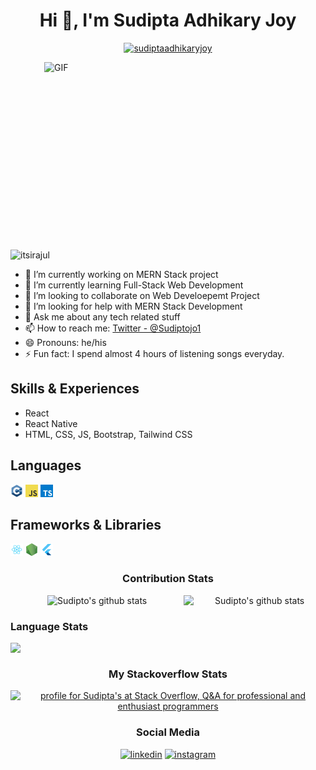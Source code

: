 <h1 align="center">Hi 👋, I'm Sudipta Adhikary Joy</h1>
<p align="center"> <a href="https://github.com/ryo-ma/github-profile-trophy"><img src="https://github-profile-trophy.vercel.app/?username=sudiptaadhikaryjoy" alt="sudiptaadhikaryjoy" /></a> </p>

<img align="right" alt="GIF" src="https://github.com/itsirajul/itsirajul/blob/main/code.gif?raw=true" width="450" height="300" />
<p align="left"> 
  <img src="https://komarev.com/ghpvc/?username=itsirajul&label=Views&color=blue&style=plastic" alt="itsirajul" /> </p>

- 🔭 I’m currently working on MERN Stack project
- 🌱 I’m currently learning Full-Stack Web Development
- 👯 I’m looking to collaborate on Web Develoepemt Project
- 🤔 I’m looking for help with MERN Stack Development
- 💬 Ask me about any tech related stuff
- 📫 How to reach me:  [Twitter - @Sudiptojo1](https://twitter.com/Sudiptojo1)
- 😄 Pronouns: he/his
- ⚡ Fun fact: I spend almost 4 hours of listening songs everyday.

## Skills & Experiences
* React
* React Native
* HTML, CSS, JS, Bootstrap, Tailwind CSS

## Languages
<code><img height="20" src="https://raw.githubusercontent.com/github/explore/80688e429a7d4ef2fca1e82350fe8e3517d3494d/topics/cpp/cpp.png"></code>
<code><img height="20" src="https://raw.githubusercontent.com/github/explore/80688e429a7d4ef2fca1e82350fe8e3517d3494d/topics/javascript/javascript.png"></code>
<code><img height="20" src="https://raw.githubusercontent.com/github/explore/80688e429a7d4ef2fca1e82350fe8e3517d3494d/topics/typescript/typescript.png"></code>

## Frameworks & Libraries
<code><img height="20" src="https://raw.githubusercontent.com/github/explore/80688e429a7d4ef2fca1e82350fe8e3517d3494d/topics/react/react.png"></code>
<code><img height="20" src="https://raw.githubusercontent.com/github/explore/80688e429a7d4ef2fca1e82350fe8e3517d3494d/topics/nodejs/nodejs.png"></code> 
<code><img height="20" src="https://raw.githubusercontent.com/github/explore/80688e429a7d4ef2fca1e82350fe8e3517d3494d/topics/flutter/flutter.png"></code>
<br>

<div align="center">


###  Contribution Stats
<div align="center">

<img algin="left" src="https://github-readme-streak-stats.herokuapp.com/?user=sudiptaadhikaryjoy&theme=default" width="45%" alt="Sudipto's github stats"/>
</a>
<a href="https://github.com/sudiptaadhikaryjoy">
 <img align="right" src="https://github-readme-stats.vercel.app/api?username=sudiptaadhikaryjoy&show_icons=true&theme=default&line_height=24" width="45%" alt="Sudipto's github stats"/>
</a>
<div align="left">

###  Language Stats

<a href="https://github.com/sudiptaadhikaryjoy">
  <img align="left" src="https://github-readme-stats.vercel.app/api/top-langs/?username=sudiptaadhikaryjoy&theme=default&hide_langs_below=1" />
</a>

<br>
<div align="center">
 
 ### My Stackoverflow Stats

<a href="https://stackoverflow.com/users/7921218/sudipta-adhikary-joy"><img src="https://stackoverflow.com/users/flair/7921218.png" width="208" height="58" alt="profile for Sudipta's at Stack Overflow, Q&amp;A for professional and enthusiast programmers" title="profile for Sudipta's at Stack Overflow, Q&amp;A for professional and enthusiast programmers"></a>


###  Social Media
<div align="center">
 
[<img src='https://cdn.jsdelivr.net/npm/simple-icons@3.0.1/icons/linkedin.svg' alt='linkedin' height='40'>](https://www.linkedin.com/in/sudipta-adhikary-joy/)  [<img src='https://cdn.jsdelivr.net/npm/simple-icons@3.0.1/icons/instagram.svg' alt='instagram' height='40'>](https://www.instagram.com/sush005/) 

